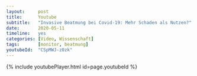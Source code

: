 ```yaml
---
layout:     post
title:      Youtube
subtitle:   "Invasive Beatmung bei Covid-19: Mehr Schaden als Nutzen?"
date:       2020-05-11
timeline:   yes
categories: [Video, Wissenschaft]
tags:       [monitor, beatmung]
youtubeId:  "CSpMWJ-z0zk"
---
```

{% include youtubePlayer.html id=page.youtubeId %}
